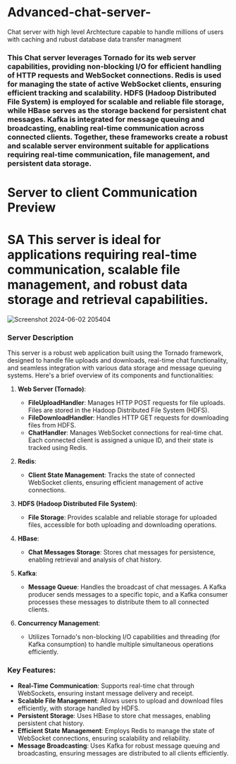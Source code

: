# Advanced-chat-server-
Chat server with high level Archtecture capable to handle millions of users with caching and rubust database data transfer managment

### This Chat server leverages Tornado for its web server capabilities, providing non-blocking I/O for efficient handling of HTTP requests and WebSocket connections. Redis is used for managing the state of active WebSocket clients, ensuring efficient tracking and scalability. HDFS (Hadoop Distributed File System) is employed for scalable and reliable file storage, while HBase serves as the storage backend for persistent chat messages. Kafka is integrated for message queuing and broadcasting, enabling real-time communication across connected clients. Together, these frameworks create a robust and scalable server environment suitable for applications requiring real-time communication, file management, and persistent data storage.

# Server to client Communication Preview  


# SA This server is ideal for applications requiring real-time communication, scalable file management, and robust data storage and retrieval capabilities.
![Screenshot 2024-06-02 205404](https://github.com/brianlangay4/Advanced-chat-server-/assets/67788456/6c330d39-1334-4d44-8002-15644c15bbd5)

### Server Description

This server is a robust web application built using the Tornado framework, designed to handle file uploads and downloads, real-time chat functionality, and seamless integration with various data storage and message queuing systems. Here's a brief overview of its components and functionalities:

1. **Web Server (Tornado)**:
   - **FileUploadHandler**: Manages HTTP POST requests for file uploads. Files are stored in the Hadoop Distributed File System (HDFS).
   - **FileDownloadHandler**: Handles HTTP GET requests for downloading files from HDFS.
   - **ChatHandler**: Manages WebSocket connections for real-time chat. Each connected client is assigned a unique ID, and their state is tracked using Redis.

2. **Redis**:
   - **Client State Management**: Tracks the state of connected WebSocket clients, ensuring efficient management of active connections.

3. **HDFS (Hadoop Distributed File System)**:
   - **File Storage**: Provides scalable and reliable storage for uploaded files, accessible for both uploading and downloading operations.

4. **HBase**:
   - **Chat Messages Storage**: Stores chat messages for persistence, enabling retrieval and analysis of chat history.

5. **Kafka**:
   - **Message Queue**: Handles the broadcast of chat messages. A Kafka producer sends messages to a specific topic, and a Kafka consumer processes these messages to distribute them to all connected clients.

6. **Concurrency Management**:
   - Utilizes Tornado's non-blocking I/O capabilities and threading (for Kafka consumption) to handle multiple simultaneous operations efficiently.

### Key Features:
- **Real-Time Communication**: Supports real-time chat through WebSockets, ensuring instant message delivery and receipt.
- **Scalable File Management**: Allows users to upload and download files efficiently, with storage handled by HDFS.
- **Persistent Storage**: Uses HBase to store chat messages, enabling persistent chat history.
- **Efficient State Management**: Employs Redis to manage the state of WebSocket connections, ensuring scalability and reliability.
- **Message Broadcasting**: Uses Kafka for robust message queuing and broadcasting, ensuring messages are distributed to all clients efficiently.

